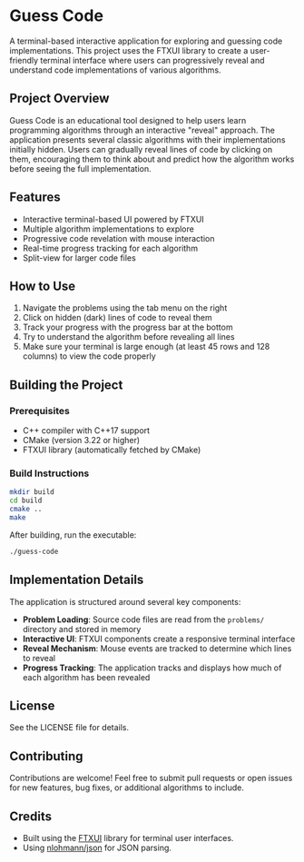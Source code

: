 # Guess Code

A terminal-based interactive application for exploring and guessing code implementations. This project uses the FTXUI library to create a user-friendly terminal interface where users can progressively reveal and understand code implementations of various algorithms.

## Project Overview

Guess Code is an educational tool designed to help users learn programming algorithms through an interactive "reveal" approach. The application presents several classic algorithms with their implementations initially hidden. Users can gradually reveal lines of code by clicking on them, encouraging them to think about and predict how the algorithm works before seeing the full implementation.

## Features

- Interactive terminal-based UI powered by FTXUI
- Multiple algorithm implementations to explore
- Progressive code revelation with mouse interaction
- Real-time progress tracking for each algorithm
- Split-view for larger code files

## How to Use

1. Navigate the problems using the tab menu on the right
2. Click on hidden (dark) lines of code to reveal them
3. Track your progress with the progress bar at the bottom
4. Try to understand the algorithm before revealing all lines
5. Make sure your terminal is large enough (at least 45 rows and 128 columns) to view the code properly

## Building the Project

### Prerequisites
- C++ compiler with C++17 support
- CMake (version 3.22 or higher)
- FTXUI library (automatically fetched by CMake)

### Build Instructions

```bash
mkdir build
cd build
cmake ..
make
```

After building, run the executable:

```bash
./guess-code
```

## Implementation Details

The application is structured around several key components:

- **Problem Loading**: Source code files are read from the `problems/` directory and stored in memory
- **Interactive UI**: FTXUI components create a responsive terminal interface
- **Reveal Mechanism**: Mouse events are tracked to determine which lines to reveal
- **Progress Tracking**: The application tracks and displays how much of each algorithm has been revealed

## License

See the LICENSE file for details.

## Contributing

Contributions are welcome! Feel free to submit pull requests or open issues for new features, bug fixes, or additional algorithms to include.

## Credits

- Built using the [FTXUI](https://github.com/ArthurSonzogni/FTXUI) library for terminal user interfaces.
- Using [nlohmann/json](https://github.com/nlohmann/json) for JSON parsing.
